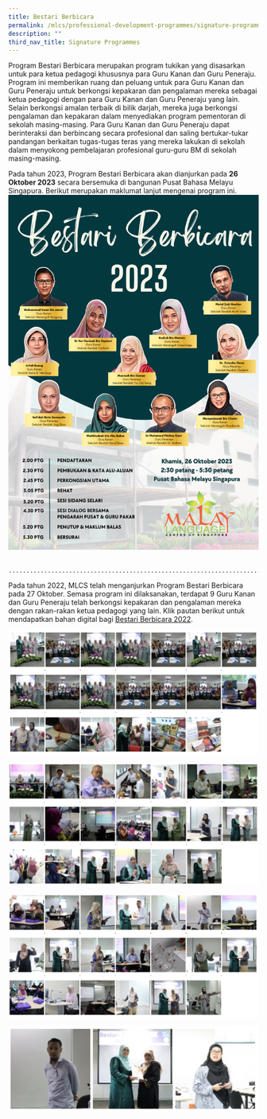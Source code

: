 ```yaml
---
title: Bestari Berbicara
permalink: /mlcs/professional-development-programmes/signature-programme-program-teras/bestari-berbicara/
description: ""
third_nav_title: Signature Programmes
---
```

Program Bestari Berbicara merupakan program tukikan yang disasarkan untuk para ketua pedagogi khususnya para Guru Kanan dan Guru Peneraju. Program ini memberikan ruang dan peluang untuk para Guru Kanan dan Guru Peneraju untuk berkongsi kepakaran dan pengalaman mereka sebagai ketua pedagogi dengan para Guru Kanan dan Guru Peneraju yang lain. Selain berkongsi amalan terbaik di bilik darjah, mereka juga berkongsi pengalaman dan kepakaran dalam menyediakan program pementoran di sekolah masing-masing. Para Guru Kanan dan Guru Peneraju dapat berinteraksi dan berbincang secara profesional dan saling bertukar-tukar pandangan berkaitan tugas-tugas teras yang mereka lakukan di sekolah dalam menyokong pembelajaran profesional guru-guru BM di sekolah masing-masing.

Pada tahun 2023, Program Bestari Berbicara akan dianjurkan pada **26 Oktober 2023** secara bersemuka di bangunan Pusat Bahasa Melayu Singapura. Berikut merupakan maklumat lanjut mengenai program ini.
![Bestari Berbicara](/images/001%20bestari%20berbicara.png)

                   .............................................................................
Pada tahun 2022, MLCS telah menganjurkan Program Bestari Berbicara pada 27 Oktober. Semasa program ini dilaksanakan, terdapat 9 Guru Kanan dan Guru Peneraju telah berkongsi kepakaran dan pengalaman mereka dengan rakan-rakan ketua pedagogi yang lain. Klik pautan berikut untuk mendapatkan bahan digital bagi [Bestari Berbicara 2022](https://issuu.com/oxfordgraphic/docs/mlcs_bestari_berbicara_2022).

![Bestari Berbicara](/images/Bestari%20Berbicara_1.jpg)

![Bestari Berbicara](/images/Bestari%20Berbicara_2.jpg)

![Bestari Berbicara](/images/Bestari%20Berbicara_3.jpg)

![Bestari Berbicara](/images/Bestari%20Berbicara_4.jpg)